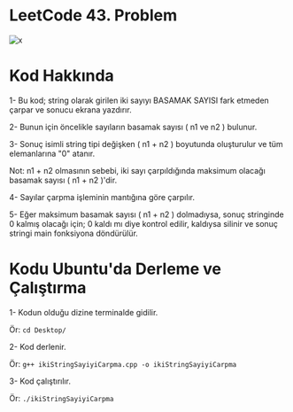 # LeetCode 43. Problem

![x](https://github.com/yigitboracagiran/TR_Iki_String_Sayiyi_Carpma/assets/111417887/93d844a7-5656-4b75-8e97-8213b98b1d78)

# Kod Hakkında

1- Bu kod; string olarak girilen iki sayıyı BASAMAK SAYISI fark etmeden çarpar ve sonucu ekrana yazdırır.

2- Bunun için öncelikle sayıların basamak sayısı ( n1 ve n2 ) bulunur.

3- Sonuç isimli string tipi değişken ( n1 + n2 ) boyutunda oluşturulur ve tüm elemanlarına "0" atanır.

Not: n1 + n2 olmasının sebebi, iki sayı çarpıldığında maksimum olacağı basamak sayısı ( n1 + n2 )'dir.

4- Sayılar çarpma işleminin mantığına göre çarpılır.

5- Eğer maksimum basamak sayısı ( n1 + n2 ) dolmadıysa, sonuç stringinde 0 kalmış olacağı için; 0 kaldı mı diye kontrol edilir, kaldıysa silinir ve sonuç stringi main fonksiyona döndürülür.

# Kodu Ubuntu'da Derleme ve Çalıştırma

1- Kodun olduğu dizine terminalde gidilir.

Ör: `cd Desktop/`

2- Kod derlenir.

Ör: `g++ ikiStringSayiyiCarpma.cpp -o ikiStringSayiyiCarpma`

3- Kod çalıştırılır.

Ör: `./ikiStringSayiyiCarpma`

